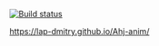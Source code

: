 [![Build status](https://ci.appveyor.com/api/projects/status/efa27qospy429738?svg=true)](https://ci.appveyor.com/project/lap-Dmitry78317/ahj-anim)

https://lap-dmitry.github.io/Ahj-anim/